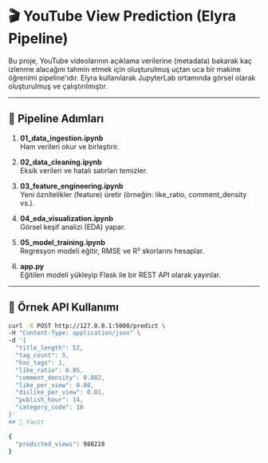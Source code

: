 # 🎬 YouTube View Prediction (Elyra Pipeline)

Bu proje, YouTube videolarının açıklama verilerine (metadata) bakarak kaç izlenme alacağını tahmin etmek için oluşturulmuş uçtan uca bir makine öğrenimi pipeline'ıdır. Elyra kullanılarak JupyterLab ortamında görsel olarak oluşturulmuş ve çalıştırılmıştır.

---

## 🚀 Pipeline Adımları

1. **01_data_ingestion.ipynb**  
   Ham verileri okur ve birleştirir.

2. **02_data_cleaning.ipynb**  
   Eksik verileri ve hatalı satırları temizler.

3. **03_feature_engineering.ipynb**  
   Yeni öznitelikler (feature) üretir (örneğin: like_ratio, comment_density vs.).

4. **04_eda_visualization.ipynb**  
   Görsel keşif analizi (EDA) yapar.

5. **05_model_training.ipynb**  
   Regresyon modeli eğitir, RMSE ve R² skorlarını hesaplar.

6. **app.py**  
   Eğitilen modeli yükleyip Flask ile bir REST API olarak yayınlar.

---

## 🧪 Örnek API Kullanımı

```bash
curl -X POST http://127.0.0.1:5000/predict \
-H "Content-Type: application/json" \
-d '{
  "title_length": 52,
  "tag_count": 5,
  "has_tags": 1,
  "like_ratio": 0.85,
  "comment_density": 0.002,
  "like_per_view": 0.08,
  "dislike_per_view": 0.01,
  "publish_hour": 14,
  "category_code": 10
}'
## 🧪 Yanit

{
  "predicted_views": 988228
}

